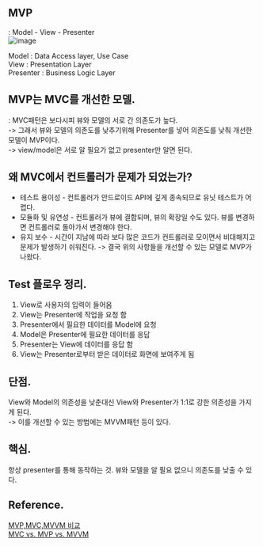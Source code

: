 ## MVP
: Model - View - Presenter            
![image](https://user-images.githubusercontent.com/55985789/92193243-ca0a3280-eea2-11ea-84e8-4301b2d48e77.png)         

Model : Data Access layer, Use Case      
View : Presentation Layer         
Presenter : Business Logic Layer


## MVP는 MVC를 개선한 모델.
: MVC패턴은 보다시피 뷰와 모델의 서로 간 의존도가 높다.              
-> 그래서 뷰와 모델의 의존도를 낮추기위해 Presenter를 넣어 의존도를 낮춰 개선한 모델이 MVP이다.             
-> view/model은 서로 알 필요가 없고 presenter만 알면 된다.

## 왜 MVC에서 컨트롤러가 문제가 되었는가?
* 테스트 용이성 - 컨트롤러가 안드로이드 API에 깊게 종속되므로 유닛 테스트가 어렵다.
* 모듈화 및 유연성 - 컨트롤러가 뷰에 결합되며, 뷰의 확장일 수도 있다. 뷰를 변경하면 컨트롤러로 돌아가서 변경해야 한다.
* 유지 보수 - 시간이 지남에 따라 보다 많은 코드가 컨트롤러로 모이면서 비대해지고 문제가 발생하기 쉬워진다.
-> 결국 위의 사항들을 개선할 수 있는 모델로 MVP가 나왔다.

## Test 플로우 정리. 
1. View로 사용자의 입력이 들어옴
2. View는 Presenter에 작업을 요청 함
3. Presenter에서 필요한 데이터를 Model에 요청
4. Model은 Presenter에 필요한 데이터를 응답
5. Presenter는 View에 데이터를 응답 함
6. View는 Presenter로부터 받은 데이터로 화면에 보여주게 됨


## 단점. 
View와 Model의 의존성을 낮춘대신 View와 Presenter가 1:1로 강한 의존성을 가지게 된다.                    
-> 이를 개선할 수 있는 방법에는 MVVM패턴 등이 있다.

## 핵심. 
항상 presenter를 통해 동작하는 것. 뷰와 모델을 알 필요 없으니 의존도를 낮출 수 있다.


## Reference.              
[MVP,MVC,MVVM 비교](http://itnovice1.blogspot.com/2019/01/mvc-mvp-mvvm.html?m=1)               
[MVC vs. MVP vs. MVVM](https://academy.realm.io/kr/posts/eric-maxwell-mvc-mvp-and-mvvm-on-android/)
